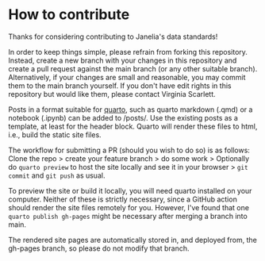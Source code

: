 # How to contribute

Thanks for considering contributing to Janelia's data standards!

In order to keep things simple, please refrain from forking this repository.
Instead, create a new branch with your changes in this repository and create a pull request against the main branch (or any other suitable branch).
Alternatively, if your changes are small and reasonable, you may commit them to the main branch yourself.
If you don't have edit rights in this repository but would like them, please contact Virginia Scarlett. 

Posts in a format suitable for [quarto](https://quarto.org), such as quarto markdown (.qmd) or a notebook (.ipynb) can be added to /posts/. 
Use the existing posts as a template, at least for the header block. Quarto will render these files to html, i.e., build the static site files.

The workflow for submitting a PR (should you wish to do so) is as follows: \
Clone the repo > create your feature branch > do some work > Optionally do `quarto preview` to host the site locally and see it in your browser > `git commit` and `git push` as usual.

To preview the site or build it locally, you will need quarto installed on your computer. Neither of these is strictly necessary, since a GitHub action should render the site files remotely for you. However, I've found that one `quarto publish gh-pages` might be necessary after merging a branch into main.

The rendered site pages are automatically stored in, and deployed from, the gh-pages branch, so please do not modify that branch.

